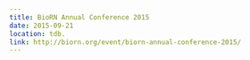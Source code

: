 ```yaml
---
title: BioRN Annual Conference 2015
date: 2015-09-21
location: tdb.
link: http://biorn.org/event/biorn-annual-conference-2015/
---
```


